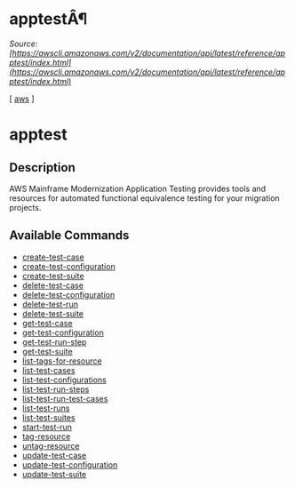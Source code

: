 # apptestÂ¶

*Source: [https://awscli.amazonaws.com/v2/documentation/api/latest/reference/apptest/index.html](https://awscli.amazonaws.com/v2/documentation/api/latest/reference/apptest/index.html)*

[ [aws](https://awscli.amazonaws.com/v2/documentation/api/latest/reference/index.html#cli-aws) ]

# apptest

## Description

AWS Mainframe Modernization Application Testing provides tools and resources for automated functional equivalence testing for your migration projects.

## Available Commands

- [create-test-case](https://awscli.amazonaws.com/v2/documentation/api/latest/reference/apptest/create-test-case.html)
- [create-test-configuration](https://awscli.amazonaws.com/v2/documentation/api/latest/reference/apptest/create-test-configuration.html)
- [create-test-suite](https://awscli.amazonaws.com/v2/documentation/api/latest/reference/apptest/create-test-suite.html)
- [delete-test-case](https://awscli.amazonaws.com/v2/documentation/api/latest/reference/apptest/delete-test-case.html)
- [delete-test-configuration](https://awscli.amazonaws.com/v2/documentation/api/latest/reference/apptest/delete-test-configuration.html)
- [delete-test-run](https://awscli.amazonaws.com/v2/documentation/api/latest/reference/apptest/delete-test-run.html)
- [delete-test-suite](https://awscli.amazonaws.com/v2/documentation/api/latest/reference/apptest/delete-test-suite.html)
- [get-test-case](https://awscli.amazonaws.com/v2/documentation/api/latest/reference/apptest/get-test-case.html)
- [get-test-configuration](https://awscli.amazonaws.com/v2/documentation/api/latest/reference/apptest/get-test-configuration.html)
- [get-test-run-step](https://awscli.amazonaws.com/v2/documentation/api/latest/reference/apptest/get-test-run-step.html)
- [get-test-suite](https://awscli.amazonaws.com/v2/documentation/api/latest/reference/apptest/get-test-suite.html)
- [list-tags-for-resource](https://awscli.amazonaws.com/v2/documentation/api/latest/reference/apptest/list-tags-for-resource.html)
- [list-test-cases](https://awscli.amazonaws.com/v2/documentation/api/latest/reference/apptest/list-test-cases.html)
- [list-test-configurations](https://awscli.amazonaws.com/v2/documentation/api/latest/reference/apptest/list-test-configurations.html)
- [list-test-run-steps](https://awscli.amazonaws.com/v2/documentation/api/latest/reference/apptest/list-test-run-steps.html)
- [list-test-run-test-cases](https://awscli.amazonaws.com/v2/documentation/api/latest/reference/apptest/list-test-run-test-cases.html)
- [list-test-runs](https://awscli.amazonaws.com/v2/documentation/api/latest/reference/apptest/list-test-runs.html)
- [list-test-suites](https://awscli.amazonaws.com/v2/documentation/api/latest/reference/apptest/list-test-suites.html)
- [start-test-run](https://awscli.amazonaws.com/v2/documentation/api/latest/reference/apptest/start-test-run.html)
- [tag-resource](https://awscli.amazonaws.com/v2/documentation/api/latest/reference/apptest/tag-resource.html)
- [untag-resource](https://awscli.amazonaws.com/v2/documentation/api/latest/reference/apptest/untag-resource.html)
- [update-test-case](https://awscli.amazonaws.com/v2/documentation/api/latest/reference/apptest/update-test-case.html)
- [update-test-configuration](https://awscli.amazonaws.com/v2/documentation/api/latest/reference/apptest/update-test-configuration.html)
- [update-test-suite](https://awscli.amazonaws.com/v2/documentation/api/latest/reference/apptest/update-test-suite.html)
